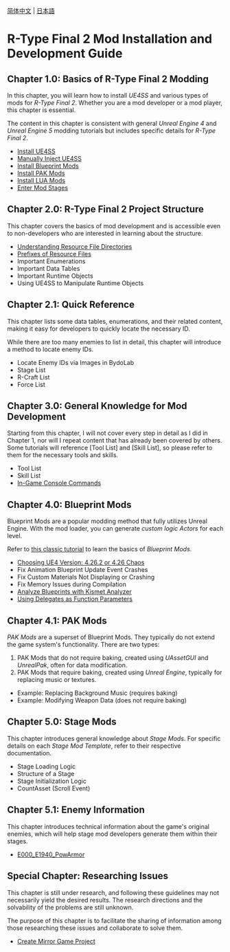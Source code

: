 [简体中文](README.zhs.md) | [日本語](README.ja.md)

# R-Type Final 2 Mod Installation and Development Guide

## Chapter 1.0: Basics of R-Type Final 2 Modding
In this chapter, you will learn how to install *UE4SS* and various types of mods for *R-Type Final 2*. Whether you are a mod developer or a mod player, this chapter is essential.

The content in this chapter is consistent with general *Unreal Engine 4* and *Unreal Engine 5* modding tutorials but includes specific details for *R-Type Final 2*.

- [Install UE4SS](Chapter1_TheBasics/en/InstallingUE4SS.md)
- [Manually Inject UE4SS](Chapter1_TheBasics/en/ManuallyInjectingUE4SS.md)
- [Install Blueprint Mods](Chapter1_TheBasics/en/InstallingBlueprintMods.md)
- [Install PAK Mods](Chapter1_TheBasics/en/InstallingPAKMods.md)
- [Install LUA Mods](Chapter1_TheBasics/en/InstallingLUAMods.md)
- [Enter Mod Stages](Chapter1_TheBasics/en/EnterModLevels.md)

## Chapter 2.0: R-Type Final 2 Project Structure
This chapter covers the basics of mod development and is accessible even to non-developers who are interested in learning about the structure.

- [Understanding Resource File Directories](Chapter2_0_ProjectStructure/en/ResourceFileDirectory.md)
- [Prefixes of Resource Files](Chapter2_0_ProjectStructure/en/ResourceFilePrefixes.md)
- Important Enumerations
- Important Data Tables
- Important Runtime Objects
- Using UE4SS to Manipulate Runtime Objects

## Chapter 2.1: Quick Reference
This chapter lists some data tables, enumerations, and their related content, making it easy for developers to quickly locate the necessary ID.

While there are too many enemies to list in detail, this chapter will introduce a method to locate enemy IDs.

- Locate Enemy IDs via Images in BydoLab
- Stage List
- R-Craft List
- Force List

## Chapter 3.0: General Knowledge for Mod Development
Starting from this chapter, I will not cover every step in detail as I did in Chapter 1, nor will I repeat content that has already been covered by others. Some tutorials will reference [Tool List] and [Skill List], so please refer to them for the necessary tools and skills.

- Tool List
- Skill List
- [In-Game Console Commands](Chapter3_0_DeveBasics/en/InGameConsoleCommands.md)

## Chapter 4.0: Blueprint Mods
Blueprint Mods are a popular modding method that fully utilizes Unreal Engine. With the mod loader, you can generate *custom logic Actors* for each level.

Refer to [this classic tutorial](https://docs.ue4ss.com/dev/feature-overview/blueprint-modloader.html) to learn the basics of *Blueprint Mods*.

- [Choosing UE4 Version: 4.26.2 or 4.26 Chaos](Chapter4_0_BPMod/en/UE4VersionSelection.md)
- Fix Animation Blueprint Update Event Crashes
- Fix Custom Materials Not Displaying or Crashing
- Fix Memory Issues during Compilation
- [Analyze Blueprints with Kismet Analyzer](Chapter4_0_BPMod/en/KismetAnalyzer.md)
- [Using Delegates as Function Parameters](Chapter4_0_BPMod/en/UsingDelegatesAsFuncParam.md)

## Chapter 4.1: PAK Mods
*PAK Mods* are a superset of Blueprint Mods. They typically do not extend the game system's functionality. There are two types: 
1. PAK Mods that do not require baking, created using *UAssetGUI* and *UnrealPak*, often for data modification.
2. PAK Mods that require baking, created using *Unreal Engine*, typically for replacing music or textures.

- Example: Replacing Background Music (requires baking)
- Example: Modifying Weapon Data (does not require baking)

## Chapter 5.0: Stage Mods
This chapter introduces general knowledge about *Stage Mods*. For specific details on each *Stage Mod Template*, refer to their respective documentation.

- Stage Loading Logic
- Structure of a Stage
- Stage Initialization Logic
- CountAsset (Scroll Event)

## Chapter 5.1: Enemy Information
This chapter introduces technical information about the game's original enemies, which will help stage mod developers generate them within their stages.

- [E000_E1940_PowArmor](Chapter5_1_EnemyData/en/E000_E1940_PowArmor.md)

## Special Chapter: Researching Issues
This chapter is still under research, and following these guidelines may not necessarily yield the desired results. The research directions and the solvability of the problems are still unknown.

The purpose of this chapter is to facilitate the sharing of information among those researching these issues and collaborate to solve them.

- [Create Mirror Game Project](/UnderInvestigation/en/CreatingMirrorGameProject.md)
